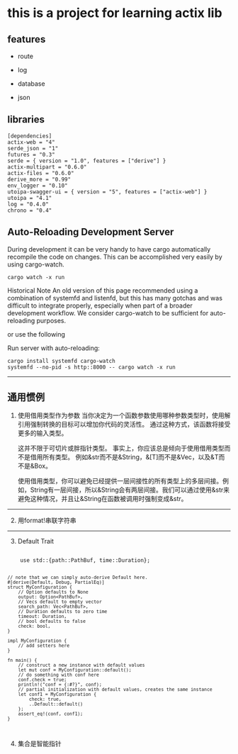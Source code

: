 # this is a project for learning actix lib

## features

- route

- log

- database

- json

## libraries

    [dependencies]
    actix-web = "4"
    serde_json = "1"
    futures = "0.3"
    serde = { version = "1.0", features = ["derive"] }
    actix-multipart = "0.6.0"
    actix-files = "0.6.0"
    derive_more = "0.99"
    env_logger = "0.10"
    utoipa-swagger-ui = { version = "5", features = ["actix-web"] }
    utoipa = "4.1"
    log = "0.4.0"
    chrono = "0.4"

## Auto-Reloading Development Server

During development it can be very handy to have cargo automatically recompile the code on changes. This can be accomplished very easily by using cargo-watch.

    cargo watch -x run

Historical Note
An old version of this page recommended using a combination of systemfd and listenfd, but this has many gotchas and was difficult to integrate properly, especially when part of a broader development workflow. We consider cargo-watch to be sufficient for auto-reloading purposes.

or use the following

Run server with auto-reloading:

    cargo install systemfd cargo-watch
    systemfd --no-pid -s http::8000 -- cargo watch -x run

---

## 通用惯例

1. 使用借用类型作为参数
    当你决定为一个函数参数使用哪种参数类型时，使用解引用强制转换的目标可以增加你代码的灵活性。 通过这种方式，该函数将接受更多的输入类型。

    这并不限于可切片或胖指针类型。 事实上，你应该总是倾向于使用借用类型而不是借用所有类型。 例如&str而不是&String，&[T]而不是&Vec<T>，以及&T而不是&Box<T>。

    使用借用类型，你可以避免已经提供一层间接性的所有类型上的多层间接。例如，String有一层间接，所以&String会有两层间接。我们可以通过使用&str来避免这种情况，并且让&String在函数被调用时强制变成&str。

---

2. 用format!串联字符串

---

3. Default Trait

<code lang="rust">
    use std::{path::PathBuf, time::Duration};

    // note that we can simply auto-derive Default here.
    #[derive(Default, Debug, PartialEq)]
    struct MyConfiguration {
        // Option defaults to None
        output: Option<PathBuf>,
        // Vecs default to empty vector
        search_path: Vec<PathBuf>,
        // Duration defaults to zero time
        timeout: Duration,
        // bool defaults to false
        check: bool,
    }

    impl MyConfiguration {
        // add setters here
    }

    fn main() {
        // construct a new instance with default values
        let mut conf = MyConfiguration::default();
        // do something with conf here
        conf.check = true;
        println!("conf = {:#?}", conf);
        // partial initialization with default values, creates the same instance
        let conf1 = MyConfiguration {
            check: true,
            ..Default::default()
        };
        assert_eq!(conf, conf1);
    }
</code>

4. 集合是智能指针
